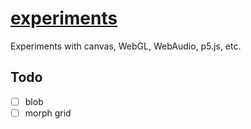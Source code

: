 # [experiments](https://nextgtrgod.github.io/experiments/)

Experiments with canvas, WebGL, WebAudio, p5.js, etc.

## Todo
- [ ] blob
- [ ] morph grid